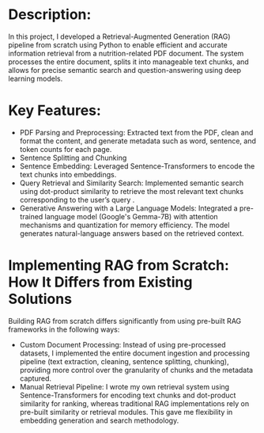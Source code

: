 # Description:

In this project, I developed a Retrieval-Augmented Generation (RAG) pipeline from scratch using Python to enable efficient and accurate information retrieval from a nutrition-related PDF document. The system processes the entire document, splits it into manageable text chunks, and allows for precise semantic search and question-answering using deep learning models.

# Key Features:

- PDF Parsing and Preprocessing: Extracted text from the PDF, clean and format the content, and generate metadata such as word, sentence, and token counts for each page.
- Sentence Splitting and Chunking
- Sentence Embedding: Leveraged Sentence-Transformers to encode the text chunks into embeddings.
- Query Retrieval and Similarity Search: Implemented semantic search using dot-product similarity to retrieve the most relevant text chunks corresponding to the user’s query .
- Generative Answering with a Large Language Models: Integrated a pre-trained language model (Google's Gemma-7B) with attention mechanisms and quantization for memory efficiency. The model generates natural-language answers based on the retrieved context.

# Implementing RAG from Scratch: How It Differs from Existing Solutions

Building RAG from scratch differs significantly from using pre-built RAG frameworks in the following ways:
- Custom Document Processing: Instead of using pre-processed datasets, I implemented the entire document ingestion and processing pipeline (text extraction, cleaning, sentence splitting, chunking), providing more control over the granularity of chunks and the metadata captured.
- Manual Retrieval Pipeline: I wrote my own retrieval system using Sentence-Transformers for encoding text chunks and dot-product similarity for ranking, whereas traditional RAG implementations rely on pre-built similarity or retrieval modules. This gave me flexibility in embedding generation and search methodology.
  
